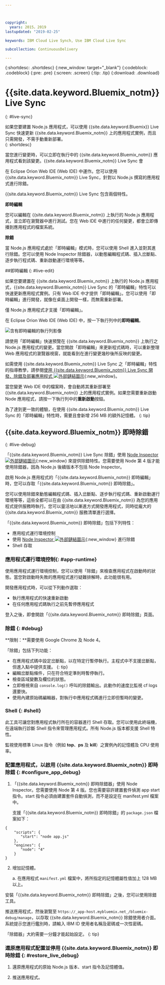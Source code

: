 ```yaml
---



copyright:
  years: 2015，2019
lastupdated: "2019-02-25"

keywords: IBM Cloud Live Synch, Use IBM Cloud Live Sync

subcollection: ContinuousDelivery

---
```


{:shortdesc: .shortdesc}
{:new_window: target="_blank"}
{:codeblock: .codeblock}
{:pre: .pre}
{:screen: .screen}
{:tip: .tip}
{:download: .download}

# {{site.data.keyword.Bluemix_notm}} Live Sync
{: #live-sync}


如果您要建置 Node.js 應用程式，可以使用 {{site.data.keyword.Bluemix}} Live Sync 快速更新 {{site.data.keyword.Bluemix_notm}} 上的應用程式實例，而且只需開發，不需手動重新部署。   
{: shortdesc}

當您進行變更時，可以立即在執行中的 {{site.data.keyword.Bluemix_notm}} 應用程式看到該變更。{{site.data.keyword.Bluemix_notm}} Live Sync 會
<!--from both the command line and -->
在 Eclipse Orion Web IDE (Web IDE) 中運作。您可以使用 {{site.data.keyword.Bluemix_notm}} Live Sync，針對以 Node.js 撰寫的應用程式進行除錯。  

{{site.data.keyword.Bluemix_notm}} Live Sync 包含兩個特性。
<!--three -->

<!--
**Desktop Sync**  

You can synchronize any desktop directory tree with a cloud-based project workspace similar to the way Dropbox works. The Web IDE directly edits the same cloud-based workspace, so both stay in sync. Desktop Sync works for any kind of application. To use Desktop Sync, you need to download and install the BL command line interface.  
-->

**即時編輯**

您可以編輯在 {{site.data.keyword.Bluemix_notm}} 上執行的 Node.js 應用程式，並立即在瀏覽器中進行測試。您在 Web IDE 中進行的任何變更，都會立即傳播到應用程式的檔案系統。  

**除錯**  

當 Node.js 應用程式處於「即時編輯」模式時，您可以使用 Shell 進入並對其進行除錯。您可以使用 Node Inspector 除錯器，以動態編輯程式碼、插入岔斷點、逐步執行程式碼、重新啟動運行環境等等。  


##即時編輯
{: #live-edit}

如果您要建置在 {{site.data.keyword.Bluemix_notm}} 上執行的 Node.js 應用程式，{{site.data.keyword.Bluemix_notm}} Live Sync 的「即時編輯」特性可以快速更新應用程式實例。只有 Web IDE 中才提供「即時編輯」。您可以使用「即時編輯」進行開發，就像在桌面上開發一樣，而無需重新部署。

僅 Node.js 應用程式才支援「即時編輯」。

在 Eclipse Orion Web IDE (Web IDE) 中，按一下執行列中的**即時編輯**。

![含有即時編輯的執行列影像](images/bluemix-live-sync-light.png)

請使用「即時編輯」快速預覽在 {{site.data.keyword.Bluemix_notm}} 上執行之 Node.js 應用程式的變更。當您開啟「即時編輯」來更新程式碼時，可以重新整理 Web 應用程式的瀏覽器視窗，就能看到在進行變更幾秒後所反映的變更。

如需使用 {{site.data.keyword.Bluemix_notm}} Live Sync 之「即時編輯」特性的指導教學，請參閱[使用 {{site.data.keyword.Bluemix_notm}} Live Sync 開發、除錯及部署應用程式 ![外部鏈結圖示](../../icons/launch-glyph.svg "外部鏈結圖示")](https://www.ibm.com/cloud/garage/tutorials/use-live-sync-to-develop-debug-and-deploy-your-app){:new_window}。

當您變更 Web IDE 中的檔案時，會自動將其重新部署至 {{site.data.keyword.Bluemix_notm}} 上的應用程式實例。如果您需要重新啟動 Node 應用程式，請按一下執行列中的**重新啟動**按鈕。

為了達到更一致的體驗，在使用 {{site.data.keyword.Bluemix_notm}} Live Sync 的「即時編輯」特性時，需要且會新增 256 MB 的額外記憶體。
{: tip}

## {{site.data.keyword.Bluemix_notm}} 即時除錯
{: #live-debug}

「{{site.data.keyword.Bluemix_notm}} Live Sync 除錯」使用 [Node Inspector ![外部鏈結圖示](../../icons/launch-glyph.svg "外部鏈結圖示")](https://github.com/node-inspector/node-inspector){:new_window} 來提供除錯特性。您需要使用 Node 第 4 版才能使用除錯器，因為 Node.js 後續版本不包括 Node Inspector。

啟用 Node.js 應用程式的「{{site.data.keyword.Bluemix_notm}} 即時編輯」時，您可以存取「{{site.data.keyword.Bluemix_notm}} 即時除錯」。  

您可以使用除錯來動態編輯程式碼、插入岔斷點、逐步執行程式碼、重新啟動運行環境等等，這些全都可以在由 {{site.data.keyword.Bluemix_notm}} 為您的應用程式提供服務時執行。您可以靈活地以漸進方式開發應用程式，同時從龐大的 {{site.data.keyword.Bluemix_notm}} 服務清單進行選擇。

「{{site.data.keyword.Bluemix_notm}} 即時除錯」包括下列特性：

* 應用程式運行環境控制
* 使用 [Node Inspector ![外部鏈結圖示](../../icons/launch-glyph.svg "外部鏈結圖示")](https://github.com/node-inspector/node-inspector){:new_window} 進行除錯
* Shell 存取

### 應用程式運行環境控制{: #app-runtime}

使用應用程式運行環境控制，您可以使用「除錯」來檢查應用程式在啟動時的狀態。當您對啟動時失敗的應用程式進行疑難排解時，此功能很有用。

開發應用程式時，可以從下列動作選取：

* 執行應用程式的快速重新啟動
* 在任何應用程式碼執行之前先暫停應用程式

登入之後，即會開啟「{{site.data.keyword.Bluemix_notm}} 即時除錯」頁面。

### 除錯 {: #debug}

**限制：**需要使用 Google Chrome 及 Node 4。

「除錯」包括下列功能：  
* 在應用程式碼中設定岔斷點，以在特定行暫停執行。主程式中不支援岔斷點，但進入點中提供支援。
  {: tip}
* 編輯岔斷點條件，只在符合特定準則時暫停執行。
* 檢查區域變數及欄位的狀態。
* 立即檢視來自 `console.log()` 呼叫的除錯輸出。此動作的速度比監視 cf logs 還要快。
* 使用內建原始碼編輯器，對執行中應用程式碼進行立即但暫時的變更。

### Shell {: #shell}

此工具可讓您對應用程式執行所在的容器進行 Shell 存取。您可以使用此終端機，在遠端執行診斷 Shell 指令來管理應用程式。所有 Node.js 版本都支援 Shell 特性。

監視使用標準 Linux 指令（例如 **top**、**ps** 及 **kill**）之實例內的記憶體及 CPU 使用率。

### 配置應用程式，以啟用 {{site.data.keyword.Bluemix_notm}} 即時除錯 {: #configure_app_debug}

1. 「{{site.data.keyword.Bluemix_notm}} 即時除錯器」使用 Node Inspector。您需要使用 Node 第 4 版。您也需要容許建置套件偵測 app start 指令。start 指令必須由建置套件自動偵測，而不是設定在 manifest.yml 檔案中。

   支援「{{site.data.keyword.Bluemix_notm}} 即時除錯」的 `package.json` 檔案如下：

  ```
  {
      "scripts": {
         "start": "node app.js"
      },
      "engines": {
         "node": "4"
      }
  }
  ```

2. 增加記憶體。  

    a. 在應用程式 `manifest.yml` 檔案中，將所指定的記憶體屬性值加上 128 MB 以上。

安裝「{{site.data.keyword.Bluemix_notm}} 即時除錯」之後，您可以使用除錯工具。

推送應用程式，然後瀏覽至 `https://_app-host.mybluemix.net_/bluemix-debug/manage`，以存取 {{site.data.keyword.Bluemix_notm}} 除錯使用者介面。系統提示您進行鑑別時，請輸入 IBM ID 使用者名稱及密碼或一次性密碼。    

「除錯器」大約需要一分鐘才能起始設定。
{: tip}

### 還原應用程式配置並停用 {{site.data.keyword.Bluemix_notm}} 即時除錯 {: #restore_live_debug}

1. 還原應用程式的原始 Node.js 版本、start 指令及記憶體值。

2. 推送應用程式。

